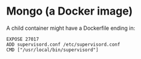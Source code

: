 Mongo (a Docker image)
======================

A child container might have a Dockerfile ending in:

    EXPOSE 27017
    ADD supervisord.conf /etc/supervisord.conf
    CMD ["/usr/local/bin/supervisord"]